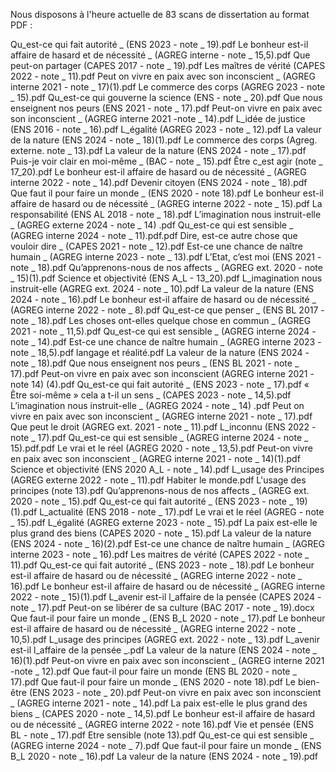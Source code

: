 Nous disposons à l'heure actuelle de 83 scans de dissertation au format PDF :

Qu_est-ce qui fait autorité _ (ENS 2023 - note _ 19).pdf
Le bonheur est-il affaire de hasard et de nécessité _ (AGREG interne -  note _ 15,5).pdf
Que peut-on partager (CAPES 2017 - note _ 19).pdf
Les maîtres de vérité (CAPES 2022 - note _ 11).pdf
Peut on vivre en paix avec son inconscient _ (AGREG interne 2021 - note _ 17)(1).pdf
Le commerce des corps (AGREG 2023 - note _ 15).pdf
Qu_est-ce qui gouverne la science (ENS - note _ 20).pdf
Que nous enseignent nos peurs (ENS 2021 - note _ 17).pdf
Peut-on vivre en paix avec son inconscient _ (AGREG interne 2021 -note _ 14).pdf
L_idée de justice (ENS 2016 - note _ 16).pdf
L_égalité (AGREG 2023 - note _ 12).pdf
La valeur de la nature (ENS 2024 - note _ 18)(1).pdf
Le commerce des corps (Agreg. externe. note _ 13).pdf
La valeur de la nature (ENS 2024 - note _ 17).pdf
Puis-je voir clair en moi-même _ (BAC - note _ 15).pdf
Être c_est agir (note _ 17_20).pdf
Le bonheur est-il affaire de hasard ou de nécessité _ (AGREG interne 2022 - note _ 14).pdf
Devenir citoyen (ENS 2024 - note _ 18).pdf
Que faut il pour faire un monde _ (ENS 2020 - note 18).pdf
Le bonheur est-il affaire de hasard ou de nécessité _ (AGREG interne 2022 - note _ 15).pdf
La responsabilité (ENS AL 2018 - note _ 18).pdf
 L’imagination nous instruit-elle _ (AGREG externe 2024 - note _ 14) .pdf
Qu_est-ce qui est sensible _ (AGREG interne 2024 - note _ 11).pdf.pdf
Dire, est-ce autre chose que vouloir dire _ (CAPES 2021 - note _ 12).pdf
Est-ce une chance de naître humain _ (AGREG interne 2023 - note _ 13).pdf
L’Etat, c’est moi (ENS 2021 - note _ 18).pdf
Qu’apprenons-nous de nos affects _ (AGREG ext. 2020 - note _ 15)(1).pdf
Science et objectivité (ENS A_L - 13_20).pdf
L_imagination nous instruit-elle (AGREG ext. 2024 - note _ 10).pdf
La valeur de la nature (ENS 2024 - note _ 16).pdf
Le bonheur est-il affaire de hasard ou de nécessité _ (AGREG interne 2022 - note _ 8).pdf
Qu_est-ce que penser _ (ENS BL 2017 - note _ 18).pdf
Les choses ont-elles quelque chose en commun _ (AGREG 2021 - note _ 11,5).pdf
Qu_est-ce qui est sensible _ (AGREG interne 2024 - note _ 14).pdf
Est-ce une chance de naître humain _ (AGREG interne 2023 - note _ 18,5).pdf
langage et réalité.pdf
La valeur de la nature (ENS 2024 - note _ 18).pdf
Que nous enseignent nos peurs _ (ENS BL 2021  - note _ 17).pdf
Peut-on vivre en paix avec son inconscient (AGREG interne 2021 - note 14) (4).pdf
Qu_est-ce qui fait autorité _ (ENS 2023 - note _ 17).pdf
« Être soi-même » cela a t-il un sens _ (CAPES 2023 - note _ 14,5).pdf
 L’imagination nous instruit-elle _ (AGREG 2024 - note _ 14) .pdf
Peut on vivre en paix avec son inconscient _ (AGREG interne 2021 - note _ 17).pdf
Que peut le droit (AGREG ext. 2021 - note _ 11).pdf
L_inconnu (ENS 2022 - note _ 17).pdf
Qu_est-ce qui est sensible _ (AGREG interne 2024 - note _ 15).pdf.pdf
Le vrai et le réel (AGREG 2020 - note _ 13,5).pdf
Peut-on vivre en paix avec son inconscient _ (AGREG interne 2021 - note _ 14)(1).pdf
Science et objectivité (ENS 2020 A_L - note _ 14).pdf
L_usage des Principes (AGREG externe 2022 - note _ 11).pdf
Habiter le monde.pdf
L'usage des principes (note 13).pdf
Qu’apprenons-nous de nos affects _ (AGREG ext. 2020 - note _ 15).pdf
Qu_est-ce qui fait autorité _ (ENS 2023 - note _ 19)(1).pdf
L_actualité (ENS 2018 - note _ 17).pdf
Le vrai et le réel (AGREG - note _ 15).pdf
L_égalité (AGREG externe 2023 - note _ 15).pdf
La paix est-elle le plus grand des biens (CAPES 2020 - note _ 15).pdf
La valeur de la nature (ENS 2024 - note _ 16)(2).pdf
Est-ce une chance de naître humain _ (AGREG interne 2023 - note _ 16).pdf
Les maitres de vérité (CAPES 2022 - note _ 11).pdf
Qu_est-ce qui fait autorité _ (ENS 2023 - note _ 18).pdf
Le bonheur est-il affaire de hasard ou de nécessité _ (AGREG interne 2022 - note _ 16).pdf
Le bonheur est-il affaire de hasard ou de nécessité _ (AGREG interne 2022 - note _ 15)(1).pdf
L_avenir est-il l_affaire de la pensée (CAPES 2024 - note _ 17).pdf
Peut-on se libérer de sa culture (BAC 2017 - note _ 19).docx
Que faut-il pour faire un monde _ (ENS B_L 2020 - note _ 17).pdf
Le bonheur est-il affaire de hasard ou de nécessité _ (AGREG interne 2022 - note _ 10,5).pdf
L_usage des principes (AGREG ext. 2022 - note _ 13).pdf
L_avenir est-il l_affaire de la pensée _.pdf
La valeur de la nature (ENS 2024 - note _ 16)(1).pdf
Peut-on vivre en paix avec son inconscient _ (AGREG interne 2021 -note _ 12).pdf
Que faut-il pour faire un monde (ENS BL 2020 - note _ 17).pdf
Que faut-il pour faire un monde _ (ENS 2020 - note 18).pdf
Le bien-être (ENS 2023 - note _ 20).pdf
Peut-on vivre en paix avec son inconscient _ (AGREG interne 2021 - note _ 14).pdf
La paix est-elle le plus grand des biens _ (CAPES 2020 - note _ 14,5).pdf
Le bonheur est-il affaire de hasard ou de nécessité _ (AGREG interne 2022 - note 16).pdf
Vie et pensée (ENS BL - note _ 17).pdf
Etre sensible (note 13).pdf
Qu_est-ce qui est sensible _ (AGREG interne 2024 - note _ 7).pdf
Que faut-il pour faire un monde _ (ENS B_L 2020 - note _ 16).pdf
La valeur de la nature (ENS 2024 - note _ 19).pdf

